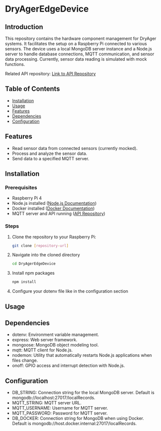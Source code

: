 # DryAgerEdgeDevice

## Introduction

This repository contains the hardware component management for DryAger systems. It facilitates the setup on a Raspberry Pi connected to various sensors. The device uses a local MongoDB server instance and a Node.js server to handle database connections, MQTT communication, and sensor data processing. Currently, sensor data reading is simulated with mock functions.

Related API repository: [Link to API Repository](#)

## Table of Contents

- [Installation](#installation)
- [Usage](#usage)
- [Features](#features)
- [Dependencies](#dependencies)
- [Configuration](#configuration)

## Features

- Read sensor data from connected sensors (currently mocked).
- Process and analyze the sensor data.
- Send data to a specified MQTT server.

## Installation

### Prerequisites

- Raspberry Pi 4
- Node.js installed ([Node.js Documentation](https://nodejs.org/en/docs/))
- Docker installed ([Docker Documentation](https://docs.docker.com/get-docker/))
- MQTT server and API running ([API Repository](https://www.github/lnart/dryAger.com))

### Steps

1. Clone the repository to your Raspberry Pi:
   ```bash
   git clone [repository-url]
2. Navigate into the cloned directory
   ```bash
   cd DryAgerEdgeDevice
3. Install npm packages
   ```bash
   npm install
4. Configure your dotenv file like in the configuration section
## Usage

## Dependencies
- dotenv: Environment variable management.
- express: Web server framework.
- mongoose: MongoDB object modeling tool.
- mqtt: MQTT client for Node.js.
- nodemon: Utility that automatically restarts Node.js applications when files change.
- onoff: GPIO access and interrupt detection with Node.js.

## Configuration
- DB_STRING: Connection string for the local MongoDB server. Default is mongodb://localhost:27017/localRecords.
- MQTT_STRING: MQTT server URL.
- MQTT_USERNAME: Username for MQTT server.
- MQTT_PASSWORD: Password for MQTT server.
- DB_DOCKER: Connection string for MongoDB when using Docker. Default is mongodb://host.docker.internal:27017/localRecords.

